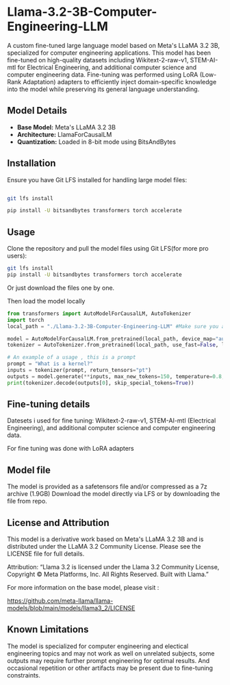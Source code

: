 # Llama-3.2-3B-Computer-Engineering-LLM
A custom fine-tuned large language model based on Meta's LLaMA 3.2 3B, specialized for computer engineering applications. This model has been fine-tuned on high-quality datasets including Wikitext-2-raw-v1, STEM-AI-mtl for Electrical Engineering, and additional computer science and computer engineering data. Fine-tuning was performed using LoRA (Low-Rank Adaptation) adapters to efficiently inject domain-specific knowledge into the model while preserving its general language understanding.

## Model Details

- **Base Model:** Meta's LLaMA 3.2 3B
- **Architecture:** LlamaForCausalLM
- **Quantization:** Loaded in 8-bit mode using BitsAndBytes

## Installation

Ensure you have Git LFS installed for handling large model files:

```bash

git lfs install

pip install -U bitsandbytes transformers torch accelerate
```

## Usage

Clone the repository and pull the model files using Git LFS(for more pro users):

```bash
git lfs install
pip install -U bitsandbytes transformers torch accelerate
```
Or just download the files one by one.


Then load the model locally 

```python
from transformers import AutoModelForCausalLM, AutoTokenizer
import torch
local_path = "./Llama-3.2-3B-Computer-Engineering-LLM" #Make sure you are in the same directory as the downloaded model and config files else will give error

model = AutoModelForCausalLM.from_pretrained(local_path, device_map="auto", torch_dtype=torch.float16, local_files_only=True)
tokenizer = AutoTokenizer.from_pretrained(local_path, use_fast=False, local_files_only=True)

# An example of a usage , this is a prompt
prompt = "What is a kernel?"
inputs = tokenizer(prompt, return_tensors="pt")
outputs = model.generate(**inputs, max_new_tokens=150, temperature=0.8, top_k=50, top_p=0.92)
print(tokenizer.decode(outputs[0], skip_special_tokens=True))
```


## Fine-tuning details

Datesets i used for fine tuning: Wikitext-2-raw-v1, STEM-AI-mtl (Electrical Engineering), and additional computer science and computer engineering data.

For fine tuning was done with LoRA adapters

## Model file 
The model is provided as a safetensors file and/or compressed as a 7z archive (1.9GB)
Download the model directly via LFS or by downloading the file from repo.


## License and Attribution

This model is a derivative work based on Meta's LLaMA 3.2 3B and is distributed under the LLaMA 3.2 Community License. Please see the LICENSE file for full details.

Attribution:
“Llama 3.2 is licensed under the Llama 3.2 Community License, Copyright © Meta Platforms, Inc. All Rights Reserved. Built with Llama.”

For more information on the base model, please visit :

https://github.com/meta-llama/llama-models/blob/main/models/llama3_2/LICENSE

## Known Limitations

The model is specialized for computer engineering and electical engineering topics and may not work as well on unrelated subjects, some outputs may require further prompt engineering for optimal results.
And occasional repetition or other artifacts may be present due to fine-tuning constraints.





